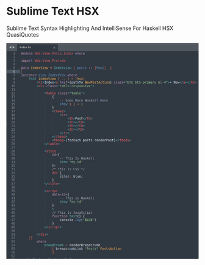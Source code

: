 # Sublime Text HSX

Sublime Text Syntax Highlighting And IntelliSense For Haskell HSX QuasiQuotes

![Demo](./ihp-demo.png)
